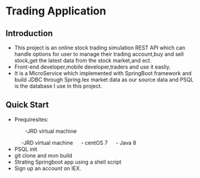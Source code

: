 # Trading Application
## Introduction
- This project is an online stock trading simulation REST API which can handle options for user to manage their trading account,buy and sell stock,get the latest data from the stock market,and ect.
- Front-end developer,mobile developer,traders and use it easliy.
- It is a MicroService which implemented with SpringBoot framework and build JDBC through Spring.Iex market data as our source data and PSQL is the database I use in this project.

## Quick Start
- Prequiresites:
  <p style="text-indent:2em">-JRD virtual machine</p>
   &#8195; -JRD virtual machine
   &#8195; - centOS 7
   &#8195; - Java 8
- PSQL init
- git clone and mvn build
- Strating Springboot app using a shell script
- Sign up an account on IEX.
